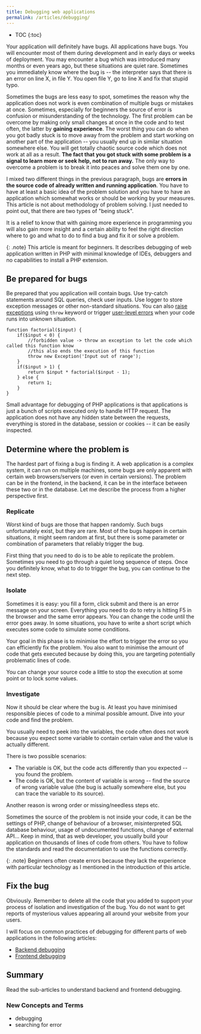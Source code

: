 ```yaml
---
title: Debugging web applications
permalink: /articles/debugging/
---
```


* TOC
{:toc}

Your application will definitely have bugs. All applications have bugs. You will encounter most of them during
development and in early days or weeks of deployment. You may encounter a bug which was introduced many months or
even years ago, but these situations are quiet rare. Sometimes you immediately know where the bug is -- the interpreter
says that there is an error on line X, in file Y. You open file Y, go to line X and fix that stupid typo.

Sometimes the bugs are less easy to spot, sometimes the reason why the application does not work is even combination
of multiple bugs or mistakes at once. Sometimes, especially for beginners the source of error is confusion or
misunderstanding of the technology. The first problem can be overcome by making only small changes at once in the code
and to test often, the latter by **gaining experience**. The worst thing you can do when you got badly stuck is to
move away from the problem and start working on another part of the application -- you usually end up in similar
situation somewhere else. You will get totally chaotic source code which does not work at all as a result. **The fact
that you got stuck with some problem is a signal to learn more or seek help, not to run away.** The only way to
overcome a problem is to break it into peaces and solve them one by one.

I mixed two different things in the previous paragraph, bugs are **errors in the source code of already written and
running application**. You have to have at least a basic idea of the problem solution and you have to have an
application which somewhat works or should be working by your measures. This article is not about methodology of problem
solving. I just needed to point out, that there are two types of "being stuck".

It is a relief to know that with gaining more experience in programming you will also gain more insight and a certain
ability to feel the right direction where to go and what to do to find a bug and fix it or solve a problem.

{: .note}
This article is meant for beginners. It describes debugging of web application written in PHP with minimal knowledge
of IDEs, debuggers and no capabilities to install a PHP extension.

## Be prepared for bugs
Be prepared that you application will contain bugs. Use try-catch statements around SQL queries, check user inputs. Use
logger to store exception messages or other non-standard situations. You can also [raise exceptions](http://php.net/manual/en/language.exceptions.php)
using `throw` keyword or trigger [user-level errors](http://php.net/manual/en/function.trigger-error.php) when your
code runs into unknown situation.

~~~ php?start_inline=1
function factorial($input) {
    if($input < 0) {
        //forbidden value -> throw an exception to let the code which called this function know
        //this also ends the execution of this function
        throw new Exception('Input out of range');
    }
    if($input > 1) {
        return $input * factorial($input - 1);
    } else {
        return 1;
    }
}
~~~

Small advantage for debugging of PHP applications is that applications is just a bunch of scripts executed
only to handle HTTP request. The application does not have any hidden state between the requests, everything is
stored in the database, session or cookies -- it can be easily inspected.

## Determine where the problem is
The hardest part of fixing a bug is finding it. A web application is a complex system, it can run on multiple machines,
some bugs are only apparent with certain web browsers/servers (or even in certain versions). The problem can be in the
frontend, in the backend, it can be in the interface between these two or in the database. Let me describe the process
from a higher perspective first.

### Replicate
Worst kind of bugs are those that happen randomly. Such bugs unfortunately exist, but they are rare. Most of the bugs
happen in certain situations, it might seem random at first, but there is some parameter or combination of parameters
that reliably trigger the bug.

First thing that you need to do is to be able to replicate the problem. Sometimes you need to go through a quiet long
sequence of steps. Once you definitely know, what to do to trigger the bug, you can continue to the next step.

### Isolate
Sometimes it is easy: you fill a form, click submit and there is an error message on your screen. Everything you need
to do to retry is hitting F5 in the browser and the same error appears. You can change the code until the error goes
away. In some situations, you have to write a short script which executes some code to simulate some conditions. 

Your goal in this phase is to minimise the effort to trigger the error so you can efficiently fix the problem. You also
want to minimise the amount of code that gets executed because by doing this, you are targeting potentially problematic
lines of code.

You can change your source code a little to stop the execution at some point or to lock some values.

### Investigate
Now it should be clear where the bug is. At least you have minimised responsible pieces of code to a minimal possible
amount. Dive into your code and find the problem.

You usually need to peek into the variables, the code often does not work because you expect some variable to
contain certain value and the value is actually different. 

There is two possible scenarios:
- The variable is OK, but the code acts differently than you expected -- you found the problem.
- The code is OK, but the content of variable is wrong -- find the source of wrong variable value (the bug is
  actually somewhere else, but you can trace the variable to its source).
  
Another reason is wrong order or missing/needless steps etc.

Sometimes the source of the problem is not inside your code, it can be the settings of PHP, change of behaviour of
a browser, misinterpreted SQL database behaviour, usage of undocumented functions, change of external API...
Keep in mind, that as web developer, you usually build your application on thousands of lines of code from others.
You have to follow the standards and read the documentation to use the functions correctly.

{: .note}
Beginners often create errors because they lack the experience with particular technology as I mentioned in the
introduction of this article.

## Fix the bug
Obviously. Remember to delete all the code that you added to support your process of isolation and investigation of the
bug. You do not want to get reports of mysterious values appearing all around your website from your users.

I will focus on common practices of debugging for different parts of web applications in the following articles:

- [Backend debugging](/articles/debugging/backend/)
- [Frontend debugging](/articles/debugging/frontend/)

## Summary
Read the sub-articles to understand backend and frontend debugging.

### New Concepts and Terms
- debugging
- searching for error
